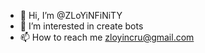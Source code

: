 - 👋 Hi, I’m @ZLoYiNFiNiTY
- 👀 I’m interested in create bots
- 📫 How to reach me zloyincru@gmail.com

<!---
ZLoYiNFiNiTY/ZLoYiNFiNiTY is a ✨ special ✨ repository because its `README.md` (this file) appears on your GitHub profile.
You can click the Preview link to take a look at your changes.
--->

